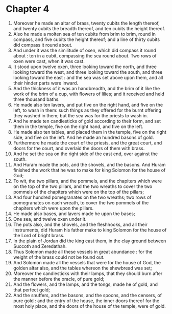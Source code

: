 # Chapter 4

1. Moreover he made an altar of brass, twenty cubits the length thereof, and twenty cubits the breadth thereof, and ten cubits the height thereof.
2. Also he made a molten sea of ten cubits from brim to brim, round in compass, and five cubits the height thereof; and a line of thirty cubits did compass it round about.
3. And under it was the similitude of oxen, which did compass it round about : ten in a cubit, compassing the sea round about. Two rows of oxen were cast, when it was cast.
4. It stood upon twelve oxen, three looking toward the north, and three looking toward the west, and three looking toward the south, and three looking toward the east : and the sea was set above upon them, and all their hinder parts were inward.
5. And the thickness of it was an handbreadth, and the brim of it like the work of the brim of a cup, with flowers of lilies; and it received and held three thousand baths.
6. He made also ten lavers, and put five on the right hand, and five on the left, to wash in them: such things as they offered for the burnt offering they washed in them; but the sea was for the priests to wash in.
7. And he made ten candlesticks of gold according to their form, and set them in the temple, five on the right hand, and five on the left.
8. He made also ten tables, and placed them in the temple, five on the right side, and five on the left. And he made an hundred basons of gold.
9. Furthermore he made the court of the priests, and the great court, and doors for the court, and overlaid the doors of them with brass.
10. And he set the sea on the right side of the east end, over against the south.
11. And Huram made the pots, and the shovels, and the basons. And Huram finished the work that he was to make for king Solomon for the house of God;
12. To wit, the two pillars, and the pommels, and the chapiters which were on the top of the two pillars, and the two wreaths to cover the two pommels of the chapiters which were on the top of the pillars;
13. And four hundred pomegranates on the two wreaths; two rows of pomegranates on each wreath, to cover the two pommels of the chapiters which were upon the pillars.
14. He made also bases, and lavers made he upon the bases;
15. One sea, and twelve oxen under it.
16. The pots also, and the shovels, and the fleshhooks, and all their instruments, did Huram his father make to king Solomon for the house of the Lord of bright brass.
17. In the plain of Jordan did the king cast them, in the clay ground between Succoth and Zeredathah.
18. Thus Solomon made all these vessels in great abundance : for the weight of the brass could not be found out.
19. And Solomon made all the vessels that were for the house of God, the golden altar also, and the tables whereon the shewbread was set;
20. Moreover the candlesticks with their lamps, that they should burn after the manner before the oracle, of pure gold;
21. And the flowers, and the lamps, and the tongs, made he of gold, and that perfect gold;
22. And the snuffers, and the basons, and the spoons, and the censers, of pure gold : and the entry of the house, the inner doors thereof for the most holy place, and the doors of the house of the temple, were of gold.

